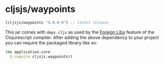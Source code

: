 # cljsjs/waypoints

[](dependency)
```clojure
[cljsjs/waypoints "4.0.0-0"] ;; latest release
```
[](/dependency)

This jar comes with `deps.cljs` as used by the [Foreign Libs][flibs]
feature of the Clojurescript compiler. After adding the above
dependency to your project you can require the packaged library like
so:

```clojure
(ns application.core
  (:require cljsjs.waypoints))
```

[flibs]: https://github.com/clojure/clojurescript/wiki/Packaging-Foreign-Dependencies
